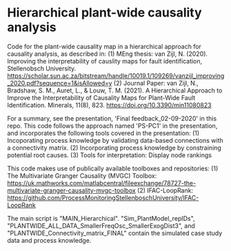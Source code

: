 # Hierarchical plant-wide causality analysis
Code for the plant-wide causality map in a  hierarchical approach for causality analysis, as described in:
(1) MEng thesis: van Zijl, N. (2020). Improving the interpretability of causlity maps for fault identification, Stellenobsch University.
https://scholar.sun.ac.za/bitstream/handle/10019.1/109269/vanzijl_improving_2020.pdf?sequence=1&isAllowed=y
(2) Journal Paper: van Zijl, N., Bradshaw, S. M., Auret, L., & Louw, T. M. (2021). A Hierarchical Approach to Improve the Interpretability 
of Causality Maps for Plant-Wide Fault Identification. Minerals, 11(8), 823. https://doi.org/10.3390/min11080823

For a summary, see the presentation, 'Final feedback_02-09-2020' in this repo.
This code follows the approach named 'PS-PC1' in the presentation, and
incorporates the following tools covered in the presentation:
(1) Incoporating process knowledge by validating data-based connections
with a connectivity matrix.
(2) Incorporating process knowledge by constraining potential root causes.
(3) Tools for interpretation: Display node rankings

This code makes use of publically available toolboxes and repositories:
(1) The Multivariate Granger Causality (MVGC) Toolbox: https://uk.mathworks.com/matlabcentral/fileexchange/78727-the-multivariate-granger-causality-mvgc-toolbox
(2) IFAC-LoopRank: https://github.com/ProcessMonitoringStellenboschUniversity/IFAC-LoopRank

The main script is "MAIN_Hierarchical". 
"Sim_PlantModel_repIDs", "PLANTWIDE_ALL_DATA_SmallerFreqOsc_SmallerExogDist3", and "PLANTWIDE_Connectivity_matrix_FINAL" contain the simulated case study data and process knowledge.
